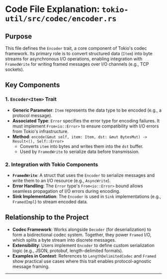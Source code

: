 # Code File Explanation: `tokio-util/src/codec/encoder.rs`

## Purpose
This file defines the `Encoder` trait, a core component of Tokio's codec framework. Its primary role is to convert structured data (`Item`) into byte streams for asynchronous I/O operations, enabling integration with `FramedWrite` for writing framed messages over I/O channels (e.g., TCP sockets).

## Key Components

### 1. `Encoder<Item>` Trait
- **Generic Parameter**: `Item` represents the data type to be encoded (e.g., a protocol message).
- **Associated Type**: `Error` specifies the error type for encoding failures. It must implement `From<io::Error>` to ensure compatibility with I/O errors from Tokio's infrastructure.
- **Method**: `encode(&mut self, item: Item, dst: &mut BytesMut) -> Result<(), Self::Error>`
  - Converts `item` into bytes and writes them into the `dst` buffer.
  - Used by `FramedWrite` to serialize data before transmission.

### 2. Integration with Tokio Components
- **`FramedWrite`**: A struct that uses the `Encoder` to serialize messages and write them to an I/O resource (e.g., `AsyncWrite`).
- **Error Handling**: The `Error` type's `From<io::Error>` bound allows seamless propagation of I/O errors during encoding.
- **Sink Implementation**: The `Encoder` is used in `Sink` implementations (e.g., `FramedImpl`) to stream encoded data.

## Relationship to the Project
- **Codec Framework**: Works alongside `Decoder` (for deserialization) to form a bidirectional codec system. Together, they power `Framed` I/O, which splits a byte stream into discrete messages.
- **Extensibility**: Users implement `Encoder` to define custom serialization logic (e.g., JSON, protobuf, length-delimited formats).
- **Examples in Context**: References to `LengthDelimitedCodec` and `Framed` show practical use cases where this trait enables protocol-agnostic message framing.

---
